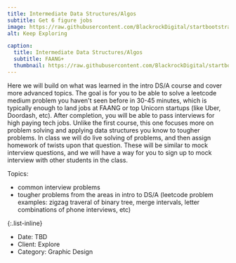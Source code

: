 ```yaml
---
title: Intermediate Data Structures/Algos
subtitle: Get 6 figure jobs 
image: https://raw.githubusercontent.com/BlackrockDigital/startbootstrap-agency/master/src/assets/img/portfolio/02-full.jpg
alt: Keep Exploring

caption:
  title: Intermediate Data Structures/Algos
  subtitle: FAANG+
  thumbnail: https://raw.githubusercontent.com/BlackrockDigital/startbootstrap-agency/master/src/assets/img/portfolio/02-thumbnail.jpg
---
```

Here we will build on what was learned in the intro DS/A course and cover more advanced topics. The goal is for you to be able to solve a leetcode medium problem you haven't seen before in 30-45 minutes, which is typically enough to land jobs at FAANG or top Unicorn startups (like Uber, Doordash, etc). After completion, you will be able to pass interviews for high paying tech jobs. Unlike the first course, this one focuses more on problem solving and applying data structures you know to tougher problems. In class we will do live solving of problems, and then assign homework of twists upon that question. These will be similar to mock interview questions, and we will have a way for you to sign up to mock interview with other students in the class. 


Topics: 
- common interview problems
- tougher problems from the areas in intro to DS/A (leetcode problem examples: zigzag traveral of binary tree, merge intervals, letter combinations of phone interviews, etc) 

{:.list-inline}
- Date: TBD
- Client: Explore
- Category: Graphic Design

